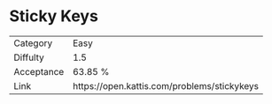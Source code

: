 # Sticky Keys

<table>
    <tr>
        <td>Category</td>
        <td>Easy</td>
    </tr>
    <tr>
        <td>Diffulty</td>
        <td>1.5</td>
    </tr>
    <tr>
        <td>Acceptance</td>
        <td>63.85 %</td>
    </tr>
    <tr>
        <td>Link</td>
        <td>https://open.kattis.com/problems/stickykeys</td>
    </tr>
</table>